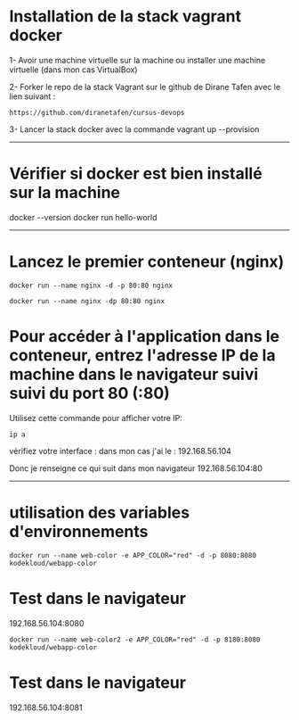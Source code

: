 # Installation de la stack vagrant docker

1- Avoir une machine virtuelle sur la machine ou installer une machine virtuelle (dans mon cas VirtualBox)

2- Forker le repo de la stack Vagrant sur le github de Dirane Tafen avec le lien suivant :
````
https://github.com/diranetafen/cursus-devops
````

3- Lancer la stack docker avec la commande vagrant up --provision

--------------

# Vérifier si docker est bien installé sur la machine

docker --version
docker run hello-world

--------------------

# Lancez le premier conteneur (nginx)

````
docker run --name nginx -d -p 80:80 nginx
````
````
docker run --name nginx -dp 80:80 nginx
````

# Pour accéder à l'application dans le conteneur, entrez l'adresse IP de la machine dans le navigateur suivi suivi du port 80 (:80)

Utilisez cette commande pour afficher votre IP:
```
ip a
```
vérifiez votre interface :
dans mon cas j'ai le : 192.168.56.104

Donc je renseigne ce qui suit dans mon navigateur
192.168.56.104:80

-------------------

# utilisation des variables d'environnements

````
docker run --name web-color -e APP_COLOR="red" -d -p 8080:8080 kodekloud/webapp-color
````

# Test dans le navigateur
192.168.56.104:8080

````
docker run --name web-color2 -e APP_COLOR="red" -d -p 8180:8080 kodekloud/webapp-color
````

# Test dans le navigateur
192.168.56.104:8081
